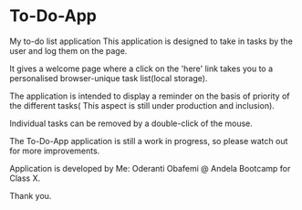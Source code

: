 # To-Do-App
My to-do list application
 This application is designed to take in tasks by the user and log them on the page.
 
 It gives a welcome page where a click on the 'here' link takes you to a personalised browser-unique task list(local storage).
 
 The application is intended to display a reminder on the basis of priority of the different tasks( This aspect is still under production and inclusion).
 
 Individual tasks can be removed by a double-click of the mouse.
 
 The To-Do-App application is still a work in progress, so please watch out for more improvements.
 
 
 Application is developed by Me: Oderanti Obafemi @ Andela Bootcamp for Class X.
 
 Thank you.
 
 
